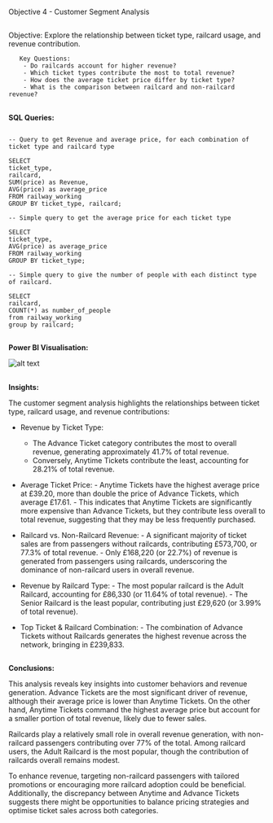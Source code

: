 Objective 4 - Customer Segment Analysis
##
Objective: Explore the relationship between ticket type, railcard usage, and revenue contribution.

       Key Questions:
        - Do railcards account for higher revenue?
        - Which ticket types contribute the most to total revenue?
        - How does the average ticket price differ by ticket type?
        - What is the comparison between railcard and non-railcard revenue?

##
**SQL Queries:** 
```

-- Query to get Revenue and average price, for each combination of ticket type and railcard type

SELECT
ticket_type,
railcard,
SUM(price) as Revenue,
AVG(price) as average_price
FROM railway_working
GROUP BY ticket_type, railcard;
```


```
-- Simple query to get the average price for each ticket type

SELECT
ticket_type,
AVG(price) as average_price
FROM railway_working
GROUP BY ticket_type;
```


```
-- Simple query to give the number of people with each distinct type of railcard.

SELECT
railcard,
COUNT(*) as number_of_people
from railway_working
group by railcard;

```
##
**Power BI Visualisation:**

![alt text](https://github.com/tomredfern24/UK-Rail-Ticket-Sales-Analysis-SQL-PowerBI/blob/main/Visualisations/4.%20Ticket%20Type%20and%20Railcard%20Analysis.png)
##
**Insights:**

The customer segment analysis highlights the relationships between ticket type, railcard usage, and revenue contributions:

- Revenue by Ticket Type:
       
  - The Advance Ticket category contributes the most to overall revenue, generating approximately 41.7% of total revenue.
  - Conversely, Anytime Tickets contribute the least, accounting for 28.21% of total revenue.

- Average Ticket Price:
       - Anytime Tickets have the highest average price at £39.20, more than double the price of Advance Tickets, which average £17.61.
       - This indicates that Anytime Tickets are significantly more expensive than Advance Tickets, but they contribute less overall to total revenue, suggesting that they may be less frequently purchased.

- Railcard vs. Non-Railcard Revenue:
       - A significant majority of ticket sales are from passengers without railcards, contributing £573,700, or 77.3% of total revenue.
       - Only £168,220 (or 22.7%) of revenue is generated from passengers using railcards, underscoring the dominance of non-railcard users in overall revenue.

- Revenue by Railcard Type:
       - The most popular railcard is the Adult Railcard, accounting for £86,330 (or 11.64% of total revenue).
       - The Senior Railcard is the least popular, contributing just £29,620 (or 3.99% of total revenue).

- Top Ticket & Railcard Combination:
       - The combination of Advance Tickets without Railcards generates the highest revenue across the network, bringing in £239,833.

##
**Conclusions:**

This analysis reveals key insights into customer behaviors and revenue generation. Advance Tickets are the most significant driver of revenue, although their average price is lower than Anytime Tickets. On the other hand, Anytime Tickets command the highest average price but account for a smaller portion of total revenue, likely due to fewer sales.

Railcards play a relatively small role in overall revenue generation, with non-railcard passengers contributing over 77% of the total. Among railcard users, the Adult Railcard is the most popular, though the contribution of railcards overall remains modest.

To enhance revenue, targeting non-railcard passengers with tailored promotions or encouraging more railcard adoption could be beneficial. Additionally, the discrepancy between Anytime and Advance Tickets suggests there might be opportunities to balance pricing strategies and optimise ticket sales across both categories.
